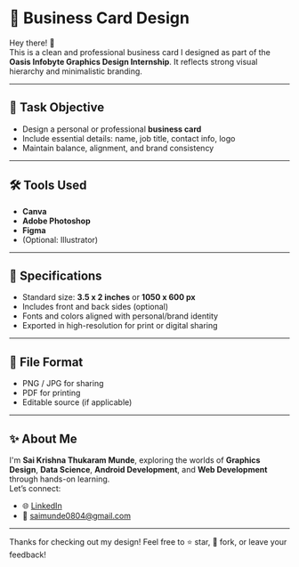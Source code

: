 # 📇 Business Card Design

Hey there! 👋  
This is a clean and professional business card I designed as part of the **Oasis Infobyte Graphics Design Internship**. It reflects strong visual hierarchy and minimalistic branding.

---

## 🎯 Task Objective

- Design a personal or professional **business card**
- Include essential details: name, job title, contact info, logo
- Maintain balance, alignment, and brand consistency

---

## 🛠️ Tools Used

- **Canva**  
- **Adobe Photoshop**  
- **Figma**  
- (Optional: Illustrator)

---

## 📐 Specifications

- Standard size: **3.5 x 2 inches** or **1050 x 600 px**  
- Includes front and back sides (optional)  
- Fonts and colors aligned with personal/brand identity  
- Exported in high-resolution for print or digital sharing

---

## 📂 File Format

- PNG / JPG for sharing  
- PDF for printing  
- Editable source (if applicable)

---

## ✨ About Me

I'm **Sai Krishna Thukaram Munde**, exploring the worlds of **Graphics Design**, **Data Science**, **Android Development**, and **Web Development** through hands-on learning.  
Let’s connect:

- 🌐 [LinkedIn](https://www.linkedin.com/in/sai-krishna-munde-164b6332a)  
- 📧 saimunde0804@gmail.com

---

Thanks for checking out my design! Feel free to ⭐ star, 🍴 fork, or leave your feedback!
